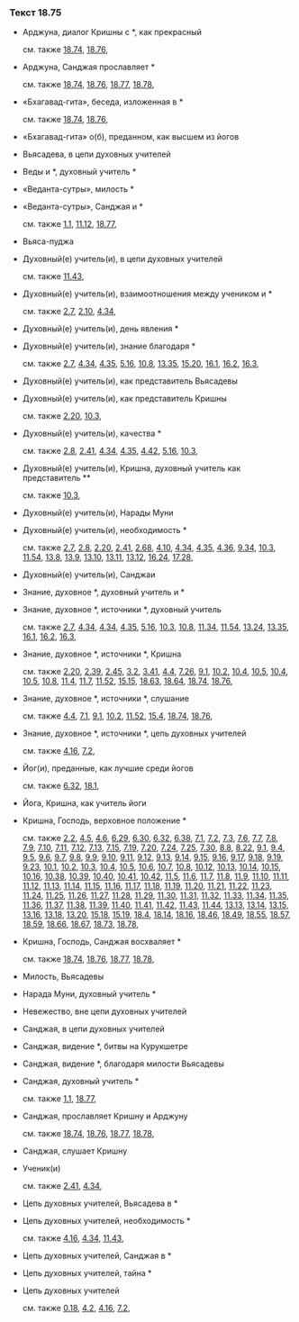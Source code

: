 ### Текст 18.75
	
- Арджуна, диалог Кришны с \*, как прекрасный

	см. также  [18.74](../18/1874.md),  [18.76](../18/1876.md), 
	
- Арджуна, Санджая прославляет \*

	см. также  [18.74](../18/1874.md),  [18.76](../18/1876.md),  [18.77](../18/1877.md),  [18.78](../18/1878.md), 
	
- «Бхагавад-гита», беседа, изложенная в \*

	см. также  [18.74](../18/1874.md),  [18.76](../18/1876.md), 
	
- «Бхагавад-гита» о(б), преданном, как высшем из йогов

	
- Вьясадева, в цепи духовных учителей

	
- Веды и \*, духовный учитель \*

	
- «Веданта-сутры», милость \*

	
- «Веданта-сутры», Санджая и \*

	см. также  [1.1](../01/0101.md),  [11.12](../11/1112.md),  [18.77](../18/1877.md), 
	
- Вьяса-пуджа

	
- Духовный(е) учитель(и), в цепи духовных учителей

	см. также  [11.43](../11/1143.md), 
	
- Духовный(е) учитель(и), взаимоотношения между учеником и \*

	см. также  [2.7](../02/0207.md),  [2.10](../02/0210.md),  [4.34](../04/0434.md), 
	
- Духовный(е) учитель(и), день явления \*

	
- Духовный(е) учитель(и), знание благодаря \*

	см. также  [2.7](../02/0207.md),  [4.34](../04/0434.md),  [4.35](../04/0435.md),  [5.16](../05/0516.md),  [10.8](../10/1008.md),  [13.35](../13/1335.md),  [15.20](../15/1520.md),  [16.1](../16/1601.md),  [16.2](../16/1602.md),  [16.3](../16/1603.md), 
	
- Духовный(е) учитель(и), как представитель Вьясадевы

	
- Духовный(е) учитель(и), как представитель Кришны

	см. также  [2.20](../02/0220.md),  [10.3](../10/1003.md), 
	
- Духовный(е) учитель(и), качества \*

	см. также  [2.8](../02/0208.md),  [2.41](../02/0241.md),  [4.34](../04/0434.md),  [4.35](../04/0435.md),  [4.42](../04/0442.md),  [5.16](../05/0516.md),  [10.3](../10/1003.md), 
	
- Духовный(е) учитель(и), Кришна, духовный учитель как представитель \*\*

	см. также  [10.3](../10/1003.md), 
	
- Духовный(е) учитель(и), Нарады Муни

	
- Духовный(е) учитель(и), необходимость \*

	см. также  [2.7](../02/0207.md),  [2.8](../02/0208.md),  [2.20](../02/0220.md),  [2.41](../02/0241.md),  [2.68](../02/0268.md),  [4.10](../04/0410.md),  [4.34](../04/0434.md),  [4.35](../04/0435.md),  [4.36](../04/0436.md),  [9.34](../09/0934.md),  [10.3](../10/1003.md),  [11.54](../11/1154.md),  [13.8](../13/1308.md),  [13.9](../13/1309.md),  [13.10](../13/1310.md),  [13.11](../13/1311.md),  [13.12](../13/1312.md),  [16.24](../16/1624.md),  [17.28](../17/1728.md), 
	
- Духовный(е) учитель(и), Санджаи

	
- Знание, духовное \*, духовный учитель и \*

	
- Знание, духовное \*, источники \*, духовный учитель

	см. также  [2.7](../02/0207.md),  [4.34](../04/0434.md),  [4.34](../04/0434.md),  [4.35](../04/0435.md),  [5.16](../05/0516.md),  [10.3](../10/1003.md),  [10.8](../10/1008.md),  [11.34](../11/1134.md),  [11.54](../11/1154.md),  [13.24](../13/1324.md),  [13.35](../13/1335.md),  [16.1](../16/1601.md),  [16.2](../16/1602.md),  [16.3](../16/1603.md), 
	
- Знание, духовное \*, источники \*, Кришна

	см. также  [2.20](../02/0220.md),  [2.39](../02/0239.md),  [2.45](../02/0245.md),  [3.2](../03/0302.md),  [3.41](../03/0341.md),  [4.4](../04/0404.md),  [7.26](../07/0726.md),  [9.1](../09/0901.md),  [10.2](../10/1002.md),  [10.4](../10/1004.md),  [10.5](../10/1005.md),  [10.4](../10/1004.md),  [10.5](../10/1005.md),  [10.8](../10/1008.md),  [11.4](../11/1104.md),  [11.7](../11/1107.md),  [11.52](../11/1152.md),  [15.15](../15/1515.md),  [18.63](../18/1863.md),  [18.64](../18/1864.md),  [18.74](../18/1874.md),  [18.76](../18/1876.md), 
	
- Знание, духовное \*, источники \*, слушание

	см. также  [4.4](../04/0404.md),  [7.1](../07/0701.md),  [9.1](../09/0901.md),  [10.2](../10/1002.md),  [11.52](../11/1152.md),  [15.4](../15/1504.md),  [18.74](../18/1874.md),  [18.76](../18/1876.md), 
	
- Знание, духовное \*, источники \*, цепь духовных учителей

	см. также  [4.16](../04/0416.md),  [7.2](../07/0702.md), 
	
- Йог(и), преданные, как лучшие среди йогов

	см. также  [6.32](../06/0632.md),  [18.1](../18/1801.md), 
	
- Йога, Кришна, как учитель йоги

	
- Кришна, Господь, верховное положение \*

	см. также  [2.2](../02/0202.md),  [4.5](../04/0405.md),  [4.6](../04/0406.md),  [6.29](../06/0629.md),  [6.30](../06/0630.md),  [6.32](../06/0632.md),  [6.38](../06/0638.md),  [7.1](../07/0701.md),  [7.2](../07/0702.md),  [7.3](../07/0703.md),  [7.6](../07/0706.md),  [7.7](../07/0707.md),  [7.8](../07/0708.md),  [7.9](../07/0709.md),  [7.10](../07/0710.md),  [7.11](../07/0711.md),  [7.12](../07/0712.md),  [7.13](../07/0713.md),  [7.15](../07/0715.md),  [7.19](../07/0719.md),  [7.20](../07/0720.md),  [7.24](../07/0724.md),  [7.25](../07/0725.md),  [7.30](../07/0730.md),  [8.8](../08/0808.md),  [8.22](../08/0822.md),  [9.1](../09/0901.md),  [9.4](../09/0904.md),  [9.5](../09/0905.md),  [9.6](../09/0906.md),  [9.7](../09/0907.md),  [9.8](../09/0908.md),  [9.9](../09/0909.md),  [9.10](../09/0910.md),  [9.11](../09/0911.md),  [9.12](../09/0912.md),  [9.13](../09/0913.md),  [9.14](../09/0914.md),  [9.15](../09/0915.md),  [9.16](../09/0916.md),  [9.17](../09/0917.md),  [9.18](../09/0918.md),  [9.19](../09/0919.md),  [9.23](../09/0923.md),  [10.1](../10/1001.md),  [10.2](../10/1002.md),  [10.3](../10/1003.md),  [10.4](../10/1004.md),  [10.5](../10/1005.md),  [10.6](../10/1006.md),  [10.7](../10/1007.md),  [10.8](../10/1008.md),  [10.12](../10/1012.md),  [10.13](../10/1013.md),  [10.14](../10/1014.md),  [10.15](../10/1015.md),  [10.16](../10/1016.md),  [10.38](../10/1038.md),  [10.39](../10/1039.md),  [10.40](../10/1040.md),  [10.41](../10/1041.md),  [10.42](../10/1042.md),  [11.5](../11/1105.md),  [11.6](../11/1106.md),  [11.7](../11/1107.md),  [11.8](../11/1108.md),  [11.9](../11/1109.md),  [11.10](../11/1110.md),  [11.11](../11/1111.md),  [11.12](../11/1112.md),  [11.13](../11/1113.md),  [11.14](../11/1114.md),  [11.15](../11/1115.md),  [11.16](../11/1116.md),  [11.17](../11/1117.md),  [11.18](../11/1118.md),  [11.19](../11/1119.md),  [11.20](../11/1120.md),  [11.21](../11/1121.md),  [11.22](../11/1122.md),  [11.23](../11/1123.md),  [11.24](../11/1124.md),  [11.25](../11/1125.md),  [11.26](../11/1126.md),  [11.27](../11/1127.md),  [11.28](../11/1128.md),  [11.29](../11/1129.md),  [11.30](../11/1130.md),  [11.31](../11/1131.md),  [11.32](../11/1132.md),  [11.33](../11/1133.md),  [11.34](../11/1134.md),  [11.35](../11/1135.md),  [11.36](../11/1136.md),  [11.37](../11/1137.md),  [11.38](../11/1138.md),  [11.39](../11/1139.md),  [11.40](../11/1140.md),  [11.41](../11/1141.md),  [11.42](../11/1142.md),  [11.43](../11/1143.md),  [11.44](../11/1144.md),  [13.13](../13/1313.md),  [13.14](../13/1314.md),  [13.15](../13/1315.md),  [13.16](../13/1316.md),  [13.18](../13/1318.md),  [13.20](../13/1320.md),  [15.18](../15/1518.md),  [15.19](../15/1519.md),  [18.4](../18/1804.md),  [18.14](../18/1814.md),  [18.16](../18/1816.md),  [18.46](../18/1846.md),  [18.49](../18/1849.md),  [18.55](../18/1855.md),  [18.57](../18/1857.md),  [18.59](../18/1859.md),  [18.66](../18/1866.md),  [18.67](../18/1867.md),  [18.73](../18/1873.md),  [18.78](../18/1878.md), 
	
- Кришна, Господь, Санджая восхваляет \*

	см. также  [18.74](../18/1874.md),  [18.76](../18/1876.md),  [18.77](../18/1877.md),  [18.78](../18/1878.md), 
	
- Милость, Вьясадевы

	
- Нарада Муни, духовный учитель \*

	
- Невежество, вне цепи духовных учителей

	
- Санджая, в цепи духовных учителей

	
- Санджая, видение \*, битвы на Курукшетре

	
- Санджая, видение \*, благодаря милости Вьясадевы

	
- Санджая, духовный учитель \*

	см. также  [1.1](../01/0101.md),  [18.77](../18/1877.md), 
	
- Санджая, прославляет Кришну и Арджуну

	см. также  [18.74](../18/1874.md),  [18.76](../18/1876.md),  [18.77](../18/1877.md),  [18.78](../18/1878.md), 
	
- Санджая, слушает Кришну

	
- Ученик(и)

	см. также  [2.41](../02/0241.md),  [4.34](../04/0434.md), 
	
- Цепь духовных учителей, Вьясадева в \*

	
- Цепь духовных учителей, необходимость \*

	см. также  [4.16](../04/0416.md),  [4.34](../04/0434.md),  [11.43](../11/1143.md), 
	
- Цепь духовных учителей, Санджая в \*

	
- Цепь духовных учителей, тайна \*

	
- Цепь духовных учителей

	см. также  [0.18](../00/0018.md),  [4.2](../04/0402.md),  [4.16](../04/0416.md),  [7.2](../07/0702.md), 

